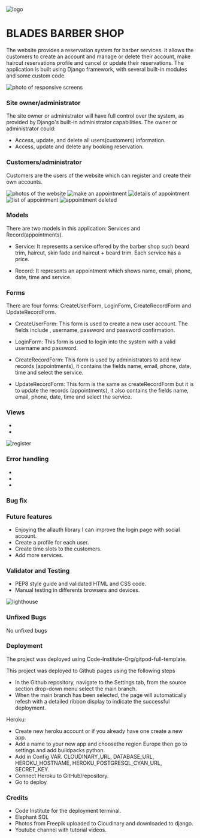 ![logo](https://github.com/Guiiilhermee/booking-system/assets/127660583/d92580a5-8d66-49dd-be71-1549f2215be2)

# BLADES BARBER SHOP

The website provides a reservation system for barber services. It allows the customers to create an account and manage or delete their account, make haircut reservations profile and cancel or update their reservations. The application is built using Django framework, with several built-in modules and some custom code.

![photo of responsive screens](https://github.com/Guiiilhermee/booking-system/assets/127660583/56f9ffc7-07f2-4bcf-8ea4-fa27d34f0dfc)

### Site owner/administrator

The site owner or administrator will have full control over the system, as provided by Django's built-in administrator capabilities. The owner or administrator could:

- Access, update, and delete all users(customers) information.
- Access, update and delete any booking reservation.

### Customers/administrator

Customers are the users of the website which can register and create their own accounts.

![photos of the website](https://github.com/Guiiilhermee/booking-system/assets/127660583/d00427d6-7d39-4d9a-acc1-c659454119c1)
![make an appointment](https://github.com/Guiiilhermee/booking-system/assets/127660583/57fc600b-49d8-4297-a78e-ab17c1c29265)
![details of appointment](https://github.com/Guiiilhermee/booking-system/assets/127660583/f2ecf113-27a7-4fd3-8ebb-319dded16d9a)
![list of appointment](https://github.com/Guiiilhermee/booking-system/assets/127660583/304f999a-c862-45fa-b415-8898b2779db4)
![appointment deleted](https://github.com/Guiiilhermee/booking-system/assets/127660583/067210ca-ef33-4d59-83ba-1abf26ac93d0)

### Models

There are two models in this application: Services and Record(appointments).

- Service: It represents a service offered by the barber shop such beard trim, haircut, skin fade and haircut + beard trim. Each service has a price.

- Record: It represents an appointment which shows name, email, phone, date, time and service.  

### Forms

There are four forms: CreateUserForm, LoginForm, CreateRecordForm and UpdateRecordForm. 

- CreateUserForm: This form is used to create a new user account. The fields include , username, password and password confirmation.

- LoginForm: This form is used to login into the system with a valid username and password.

- CreateRecordForm: This form is used by administrators to add new records (appointments), it contains the fields name, email, phone, date, time and select the service.

- UpdateRecordForm: This form is the same as createRecordForm but it is to update the records (appointments), it also contains the fields name, email, phone, date, time and select the service.

### Views

-
-

![register](https://github.com/Guiiilhermee/booking-system/assets/127660583/1f96f3c2-2ec8-45ed-bb9d-6d13e3f106fb)

### Error handling

-
-
-

### Bug fix


### Future features

- Enjoying the allauth library I can improve the login page with social account.   
- Create a profile for each user.
- Create time slots to the customers.
- Add more services.

### Validator and Testing

- PEP8 style guide and validated HTML and CSS code.
- Manual testing in differents browsers and devices.

![lighthouse](https://github.com/Guiiilhermee/booking-system/assets/127660583/68b988c9-5a10-46e6-a815-1fc327ec7af3)

### Unfixed Bugs

No unfixed bugs

### Deployment

The project was deployed using Code-Institute-Org/gitpod-full-template.

This project was deployed to Github pages using the following steps

- In the Github repository, navigate to the Settings tab, from the source section drop-down menu select the main branch.
- When the main branch has been selected, the page will automatically refesh with a detailed ribbon display to indicate the successful deployment.

Heroku:

- Create new heroku account or if you already have one create a new app.
- Add a name to your new app and choosethe region Europe then go to settings and add buildpacks python.
- Add in Config VAR. CLOUDINARY_URL, DATABASE_URL, HEROKU_HOSTNAME, HEROKU_POSTGRESQL_CYAN_URL, SECRET_KEY.
- Connect Heroku to GitHub/repository.
- Go to deploy

### Credits

- Code Institute for the deployment terminal.
- Elephant SQL
- Photos from Freepik uploaded to Cloudinary and downloaded to django.
- Youtube channel with tutorial videos.
